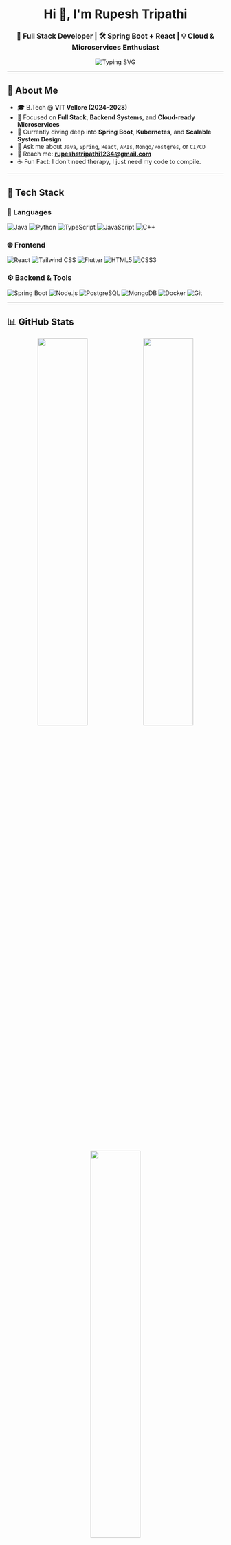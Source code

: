 <h1 align="center">Hi 👋, I'm Rupesh Tripathi</h1>
<h3 align="center">🚀 Full Stack Developer | 🛠 Spring Boot + React | 💡 Cloud & Microservices Enthusiast</h3>

<p align="center">
  <img src="https://readme-typing-svg.demolab.com?font=Poppins&weight=500&size=22&duration=2000&pause=1000&color=00F7FF&center=true&vCenter=true&width=550&lines=B.Tech+@+VIT+Vellore+%282024–2028%29;Full+Stack+Developer;Building+REST+APIs+%26+UI+Dashboards;Spring+Boot+%2B+React+JS+Lover;Learning+Cloud%2C+DevOps+%26+System+Design" alt="Typing SVG" />
</p>

---

## 🚀 About Me

- 🎓 B.Tech @ **VIT Vellore (2024–2028)**
- 💼 Focused on **Full Stack**, **Backend Systems**, and **Cloud-ready Microservices**
- 🌱 Currently diving deep into **Spring Boot**, **Kubernetes**, and **Scalable System Design**
- 💬 Ask me about `Java`, `Spring`, `React`, `APIs`, `Mongo/Postgres`, or `CI/CD`
- 📧 Reach me: **rupeshstripathi1234@gmail.com**
- ☕ Fun Fact: I don't need therapy, I just need my code to compile.

---

## 🧰 Tech Stack

### 🧠 Languages
![Java](https://img.shields.io/badge/Java-ED8B00?style=for-the-badge&logo=java&logoColor=white)
![Python](https://img.shields.io/badge/Python-3776AB?style=for-the-badge&logo=python&logoColor=white)
![TypeScript](https://img.shields.io/badge/TypeScript-3178C6?style=for-the-badge&logo=typescript&logoColor=white)
![JavaScript](https://img.shields.io/badge/JavaScript-F7DF1E?style=for-the-badge&logo=javascript&logoColor=black)
![C++](https://img.shields.io/badge/C++-00599C?style=for-the-badge&logo=c%2B%2B&logoColor=white)

### 🌐 Frontend
![React](https://img.shields.io/badge/React-20232A?style=for-the-badge&logo=react&logoColor=61DAFB)
![Tailwind CSS](https://img.shields.io/badge/Tailwind-38B2AC?style=for-the-badge&logo=tailwind-css&logoColor=white)
![Flutter](https://img.shields.io/badge/Flutter-02569B?style=for-the-badge&logo=flutter&logoColor=white)
![HTML5](https://img.shields.io/badge/HTML5-E34F26?style=for-the-badge&logo=html5&logoColor=white)
![CSS3](https://img.shields.io/badge/CSS3-1572B6?style=for-the-badge&logo=css3&logoColor=white)

### ⚙️ Backend & Tools
![Spring Boot](https://img.shields.io/badge/Spring_Boot-6DB33F?style=for-the-badge&logo=spring-boot&logoColor=white)
![Node.js](https://img.shields.io/badge/Node.js-339933?style=for-the-badge&logo=nodedotjs&logoColor=white)
![PostgreSQL](https://img.shields.io/badge/PostgreSQL-336791?style=for-the-badge&logo=postgresql&logoColor=white)
![MongoDB](https://img.shields.io/badge/MongoDB-4EA94B?style=for-the-badge&logo=mongodb&logoColor=white)
![Docker](https://img.shields.io/badge/Docker-2496ED?style=for-the-badge&logo=docker&logoColor=white)
![Git](https://img.shields.io/badge/Git-F05032?style=for-the-badge&logo=git&logoColor=white)

---

## 📊 GitHub Stats

<p align="center">
  <img src="https://github-readme-stats.vercel.app/api?username=rupeshhh007&show_icons=true&theme=tokyonight&border_radius=10&count_private=true&hide_rank=false" width="48%" />
  <img src="https://github-readme-streak-stats.herokuapp.com?user=rupeshhh007&theme=tokyonight&border_radius=10" width="48%" />
</p>

<p align="center">
  <img src="https://github-readme-stats.vercel.app/api/top-langs/?username=rupeshhh007&layout=compact&theme=tokyonight&hide_border=true" width="48%" />
</p>

---

## 🏆 GitHub Trophies

<p align="center">
  <img src="https://github-profile-trophy.vercel.app/?username=rupeshhh007&theme=tokyonight&title=Commit,Repositories,Stars&no-bg=true&margin-w=10" />
</p>

---

## 🌐 Connect With Me

<p align="center">
  <a href="https://www.linkedin.com/in/rupesh-tripathi-b62583328/" target="_blank">
    <img src="https://img.shields.io/badge/LinkedIn-%230077B5.svg?style=for-the-badge&logo=linkedin&logoColor=white" />
  </a>
  <a href="https://instagram.com/rup.eshhh._" target="_blank">
    <img src="https://img.shields.io/badge/Instagram-%23E4405F.svg?style=for-the-badge&logo=instagram&logoColor=white" />
  </a>
</p>

---

## 🔥 Quote I Live By

> *“Consistency beats motivation. Stay curious, keep building, and let the code speak.”* — 💻

---

